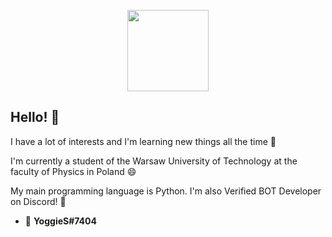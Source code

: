 <p align="center">
  <img src="https://cdn.discordapp.com/avatars/697961565403611256/0b678f8bdb823613df4d581cd597e3b7.webp?size=2048" width=130 />
</p>

## Hello! 👋

I have a lot of interests and I'm learning new things all the time 🌱

I'm currently a student of the Warsaw University of Technology at the faculty of Physics in Poland 😄

My main programming language is Python. I'm also Verified BOT Developer on Discord! 🤔 

- 💬 **YoggieS#7404**

